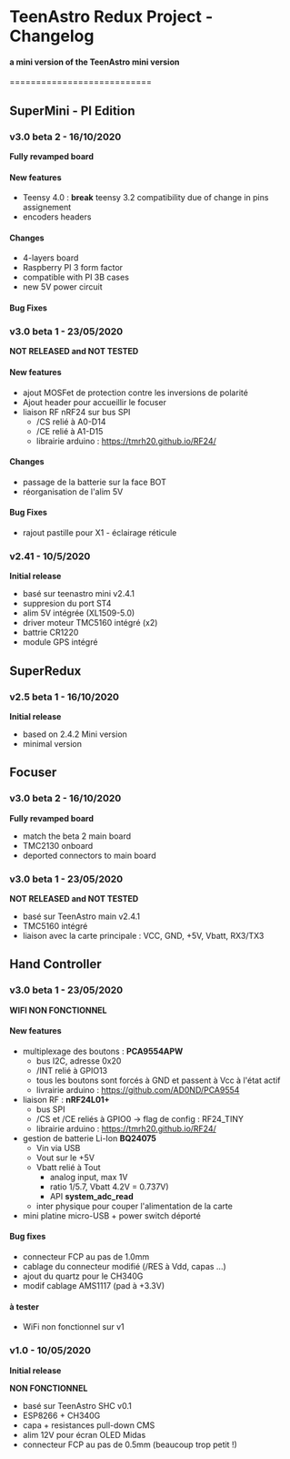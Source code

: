 # TeenAstro Redux Project - Changelog
#### a mini version of the TeenAstro mini version
===========================

## SuperMini - PI Edition

### v3.0 beta 2 - 16/10/2020

**Fully revamped board**

#### New features
* Teensy 4.0 : **break** teensy 3.2 compatibility due of change in pins assignement
* encoders headers

#### Changes
* 4-layers board
* Raspberry PI 3 form factor
* compatible with PI 3B cases
* new 5V power circuit

#### Bug Fixes


### v3.0 beta 1 - 23/05/2020

**NOT RELEASED and NOT TESTED**

#### New features

* ajout MOSFet de protection contre les inversions de polarité
* Ajout header pour accueillir le focuser
* liaison RF nRF24 sur bus SPI
	* /CS relié à A0-D14
	* /CE relié à A1-D15
	* librairie arduino : https://tmrh20.github.io/RF24/

#### Changes

* passage de la batterie sur la face BOT
* réorganisation de l'alim 5V

#### Bug Fixes

* rajout pastille pour X1 - éclairage réticule

### v2.41 - 10/5/2020

**Initial release**

* basé sur teenastro mini v2.4.1
* suppresion du port ST4
* alim 5V intégrée (XL1509-5.0)
* driver moteur TMC5160 intégré (x2)
* battrie CR1220
* module GPS intégré


## SuperRedux

### v2.5 beta 1 - 16/10/2020

**Initial release**

* based on 2.4.2 Mini version
* minimal version

## Focuser

### v3.0 beta 2 - 16/10/2020

**Fully revamped board**

* match the beta 2 main board
* TMC2130 onboard
* deported connectors to main board


### v3.0 beta 1 - 23/05/2020

**NOT RELEASED and NOT TESTED**

* basé sur TeenAstro main v2.4.1
* TMC5160 intégré
* liaison avec la carte principale : VCC, GND, +5V, Vbatt, RX3/TX3


## Hand Controller

### v3.0 beta 1 - 23/05/2020

**WIFI NON FONCTIONNEL**

#### New features

* multiplexage des boutons : **PCA9554APW**
	* bus I2C, adresse 0x20
	* /INT relié à GPIO13
	* tous les boutons sont forcés à GND et passent à Vcc à l'état actif
	* livrairie arduino : https://github.com/AD0ND/PCA9554
* liaison RF : **nRF24L01+**
	* bus SPI
	* /CS et /CE reliés à GPIO0 -> flag de config : RF24_TINY
	* librairie arduino : https://tmrh20.github.io/RF24/
* gestion de batterie Li-Ion **BQ24075**
	* Vin via USB
	* Vout sur le +5V
	* Vbatt relié à Tout
		* analog input, max 1V
		* ratio 1/5.7, Vbatt 4.2V = 0.737V)
		* API **system_adc_read**
	* inter physique pour couper l'alimentation de la carte
* mini platine micro-USB + power switch déporté

#### Bug fixes

* connecteur FCP au pas de 1.0mm
* cablage du connecteur modifié (/RES à Vdd, capas ...)
* ajout du quartz pour le CH340G
* modif cablage AMS1117 (pad à +3.3V)

#### à tester 
* WiFi non fonctionnel sur v1

### v1.0 - 10/05/2020

**Initial release**

**NON FONCTIONNEL**

* basé sur TeenAstro SHC v0.1
* ESP8266 + CH340G
* capa + resistances pull-down CMS
* alim 12V pour écran OLED Midas
* connecteur FCP au pas de 0.5mm (beaucoup trop petit !)